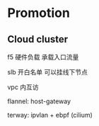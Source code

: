 # Promotion

## Cloud cluster

f5 硬件负载 承载入口流量

slb 开白名单 可以挂线下节点

vpc 内互访

flannel: host-gateway

terway: ipvlan + ebpf (cilium)
